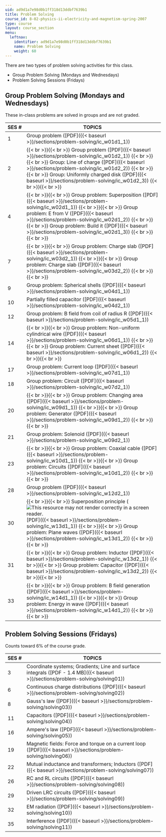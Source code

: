 ```yaml
---
uid: ad9d1a7e98d0b1ff318d13ddbf7639b1
title: Problem Solving
course_id: 8-02-physics-ii-electricity-and-magnetism-spring-2007
type: course
layout: course_section
menu:
  leftnav:
    identifier: ad9d1a7e98d0b1ff318d13ddbf7639b1
    name: Problem Solving
    weight: 60
---
```


There are two types of problem solving activities for this class.

*   Group Problem Solving (Mondays and Wednesdays)
*   Problem Solving Sessions (Fridays)

Group Problem Solving (Mondays and Wednesdays)
----------------------------------------------

These in-class problems are solved in groups and are not graded.

| SES # | TOPICS |
| --- | --- |
| 1 | Group problem ([PDF]({{< baseurl >}}/sections/problem-solving/ic_w01d1_1)) |
| 2 |  {{< br >}}{{< br >}} Group problem ([PDF]({{< baseurl >}}/sections/problem-solving/ic_w01d2_1)) {{< br >}}{{< br >}} Group: Line of charge ([PDF]({{< baseurl >}}/sections/problem-solving/ic_w01d2_2)) {{< br >}}{{< br >}} Group: Uniformly charged disk ([PDF]({{< baseurl >}}/sections/problem-solving/ic_w01d2_3)) {{< br >}}{{< br >}}  |
| 4 |  {{< br >}}{{< br >}} Group problem: Superposition ([PDF]({{< baseurl >}}/sections/problem-solving/ic_w02d1_1)) {{< br >}}{{< br >}} Group problem: E from V ([PDF]({{< baseurl >}}/sections/problem-solving/ic_w02d1_2)) {{< br >}}{{< br >}} Group problem: Build it ([PDF]({{< baseurl >}}/sections/problem-solving/ic_w02d1_3)) {{< br >}}{{< br >}}  |
| 7 |  {{< br >}}{{< br >}} Group problem: Charge slab ([PDF]({{< baseurl >}}/sections/problem-solving/ic_w03d2_1)) {{< br >}}{{< br >}} Group problem: Charge slab ([PDF]({{< baseurl >}}/sections/problem-solving/ic_w03d2_2)) {{< br >}}{{< br >}}  |
| 9 | Group problem: Spherical shells ([PDF]({{< baseurl >}}/sections/problem-solving/ic_w04d1_1)) |
| 10 | Partially filled capacitor ([PDF]({{< baseurl >}}/sections/problem-solving/ic_w04d2_1)) |
| 12 | Group problem: B field from coil of radius R ([PDF]({{< baseurl >}}/sections/problem-solving/ic_w05d1_1)) |
| 14 |  {{< br >}}{{< br >}} Group problem: Non-uniform cylindrical wire ([PDF]({{< baseurl >}}/sections/problem-solving/ic_w06d1_1)) {{< br >}}{{< br >}} Group problem: Current sheet ([PDF]({{< baseurl >}}/sections/problem-solving/ic_w06d1_2)) {{< br >}}{{< br >}}  |
| 17 | Group problem: Current loop ([PDF]({{< baseurl >}}/sections/problem-solving/ic_w07d1_1)) |
| 18 | Group problem: Circuit ([PDF]({{< baseurl >}}/sections/problem-solving/ic_w07d2_1)) |
| 20 |  {{< br >}}{{< br >}} Group problem: Changing area ([PDF]({{< baseurl >}}/sections/problem-solving/ic_w09d1_1)) {{< br >}}{{< br >}} Group problem: Generator ([PDF]({{< baseurl >}}/sections/problem-solving/ic_w09d1_2)) {{< br >}}{{< br >}}  |
| 21 | Group problem: Solenoid ([PDF]({{< baseurl >}}/sections/problem-solving/ic_w09d2_1)) |
| 23 |  {{< br >}}{{< br >}} Group problem: Coaxial cable ([PDF]({{< baseurl >}}/sections/problem-solving/ic_w10d1_1)) {{< br >}}{{< br >}} Group problem: Circuits ([PDF]({{< baseurl >}}/sections/problem-solving/ic_w10d1_2)) {{< br >}}{{< br >}}  |
| 28 | Group problem ([PDF]({{< baseurl >}}/sections/problem-solving/ic_w12d2_1)) |
| 30 |  {{< br >}}{{< br >}} Superposition principle (![This resource may not render correctly in a screen reader.](/images/inacessible.gif)[PDF]({{< baseurl >}}/sections/problem-solving/ic_w13d1_1)) {{< br >}}{{< br >}} Group problem: Plane waves ([PDF]({{< baseurl >}}/sections/problem-solving/ic_w13d1_2)) {{< br >}}{{< br >}}  |
| 31 |  {{< br >}}{{< br >}} Group problem: Inductor ([PDF]({{< baseurl >}}/sections/problem-solving/ic_w13d2_1)) {{< br >}}{{< br >}} Group problem: Capacitor ([PDF]({{< baseurl >}}/sections/problem-solving/ic_w13d2_2)) {{< br >}}{{< br >}}  |
| 33 |  {{< br >}}{{< br >}} Group problem: B field generation ([PDF]({{< baseurl >}}/sections/problem-solving/ic_w14d1_1)) {{< br >}}{{< br >}} Group problem: Energy in wave ([PDF]({{< baseurl >}}/sections/problem-solving/ic_w14d1_2)) {{< br >}}{{< br >}}  

Problem Solving Sessions (Fridays)
----------------------------------

Counts toward 6% of the course grade.

| SES # | TOPICS |
| --- | --- |
| 3 | Coordinate systems; Gradients; Line and surface integrals ([PDF - 1.4 MB]({{< baseurl >}}/sections/problem-solving/solving01)) |
| 6 | Continuous charge distributions ([PDF]({{< baseurl >}}/sections/problem-solving/solving02)) |
| 8 | Gauss's law ([PDF]({{< baseurl >}}/sections/problem-solving/solving03)) |
| 11 | Capacitors ([PDF]({{< baseurl >}}/sections/problem-solving/solving04)) |
| 16 | Ampere's law ([PDF]({{< baseurl >}}/sections/problem-solving/solving05)) |
| 19 | Magnetic fields: Force and torque on a current loop ([PDF]({{< baseurl >}}/sections/problem-solving/solving06)) |
| 22 | Mutual inductance and transformers; Inductors ([PDF]({{< baseurl >}}/sections/problem-solving/solving07)) |
| 26 | RC and RL circuits ([PDF]({{< baseurl >}}/sections/problem-solving/solving08)) |
| 29 | Driven LRC circuits ([PDF]({{< baseurl >}}/sections/problem-solving/solving09)) |
| 32 | EM radiation ([PDF]({{< baseurl >}}/sections/problem-solving/solving10)) |
| 35 | Interference ([PDF]({{< baseurl >}}/sections/problem-solving/solving11))